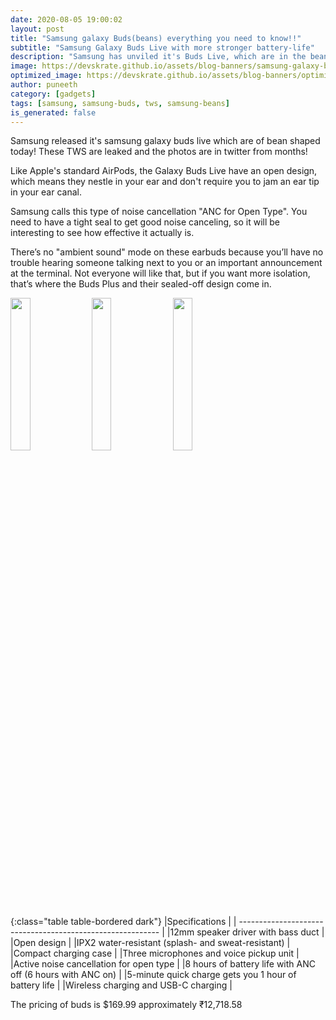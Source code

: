 ```yaml
---
date: 2020-08-05 19:00:02
layout: post
title: "Samsung galaxy Buds(beans) everything you need to know!!"
subtitle: "Samsung Galaxy Buds Live with more stronger battery-life"
description: "Samsung has unviled it's Buds Live, which are in the bean shape and had many leak from months.."
image: https://devskrate.github.io/assets/blog-banners/samsung-galaxy-buds-live-beans-2020.jpg
optimized_image: https://devskrate.github.io/assets/blog-banners/optimized/samsung-galaxy-buds-live-beans-2020.webp
author: puneeth
category: [gadgets]
tags: [samsung, samsung-buds, tws, samsung-beans]
is_generated: false
---
```

Samsung released it's samsung galaxy buds live which are of bean shaped today! These TWS are leaked and the photos are in twitter from months!

Like Apple's standard AirPods, the Galaxy Buds Live have an open design, which means they nestle in your ear and don't require you to jam an ear tip in your ear canal.

Samsung calls this type of noise cancellation "ANC for Open Type". You need to have a tight seal to get good noise canceling, so it will be interesting to see how effective it actually is.

There’s no "ambient sound" mode on these earbuds because you’ll have no trouble hearing someone talking next to you or an important announcement at the terminal. Not everyone will like that, but if you want more isolation, that’s where the Buds Plus and their sealed-off design come in.


<div class="slide-show">
    
<a href="https://devskrate.github.io/assets/images/samsung/earphones/buds-live-beans-back-2020.jpg" data-lightbox="image-1" data-title="Samsung galaxy buds live - beans"><img width="25%" src="https://devskrate.github.io/assets/images/samsung/earphones/buds-live-beans-back-2020.jpg"></a>
<a href="https://devskrate.github.io/assets/images/samsung/earphones/buds-live-beans-front-2020.jpg" data-lightbox="image-1" data-title="Samsung galaxy buds live - beans"><img width="25%" src="https://devskrate.github.io/assets/images/samsung/earphones/buds-live-beans-front-2020.jpg"></a>
<a href="https://devskrate.github.io/assets/images/samsung/earphones/buds-live-beans-side-2020.jpg" data-lightbox="image-1" data-title="Samsung galaxy buds live - beans"><img width="25%" src="https://devskrate.github.io/assets/images/samsung/earphones/buds-live-beans-side-2020.jpg"></a>

</div>

{:class="table table-bordered dark"}
|Specifications                                              | 
| ---------------------------------------------------------- | 
|12mm speaker driver with bass duct                          |
|Open design                                                 |
|IPX2 water-resistant (splash- and sweat-resistant)          |
|Compact charging case                                       |
|Three microphones and voice pickup unit                     |
|Active noise cancellation for open type                     |
|8 hours of battery life with ANC off (6 hours with ANC on)  |
|5-minute quick charge gets you 1 hour of battery life       |
|Wireless charging and USB-C charging                        |

The pricing of buds is $169.99 approximately ₹12,718.58